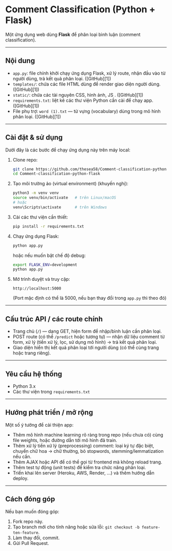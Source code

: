 
# Comment Classification (Python + Flask)

Một ứng dụng web dùng **Flask** để phân loại bình luận (comment classification).

---

## Nội dung

* `app.py`: file chính khởi chạy ứng dụng Flask, xử lý route, nhận đầu vào từ người dùng, trả kết quả phân loại. ([GitHub][1])
* `templates/`: chứa các file HTML dùng để render giao diện người dùng. ([GitHub][1])
* `static/`: chứa các tài nguyên CSS, hình ảnh, JS . ([GitHub][1])
* `requirements.txt`: liệt kê các thư viện Python cần cài để chạy app. ([GitHub][1])
* File phụ trợ: `word (1).txt` — từ vựng (vocabulary) dùng trong mô hình phân loại. ([GitHub][1])

---

## Cài đặt & sử dụng

Dưới đây là các bước để chạy ứng dụng này trên máy local:

1. Clone repo:

   ```bash
   git clone https://github.com/thesea58/Comment-classification-python-flask.git
   cd Comment-classification-python-flask
   ```

2. Tạo môi trường ảo (virtual environment) (khuyến nghị):

   ```bash
   python3 -m venv venv
   source venv/bin/activate   # trên Linux/macOS
   # hoặc
   venv\Scripts\activate      # trên Windows
   ```

3. Cài các thư viện cần thiết:

   ```bash
   pip install -r requirements.txt
   ```

4. Chạy ứng dụng Flask:

   ```bash
   python app.py
   ```

   hoặc nếu muốn bật chế độ debug:

   ```bash
   export FLASK_ENV=development
   python app.py
   ```

5. Mở trình duyệt và truy cập:

   ```
   http://localhost:5000
   ```

   (Port mặc định có thể là 5000, nếu bạn thay đổi trong `app.py` thì theo đó)

---

## Cấu trúc API / các route chính

* Trang chủ (`/`) — dạng GET, hiện form để nhập/bình luận cần phân loại.
* POST route (có thể `/predict` hoặc tương tự) — nhận dữ liệu comment từ form, xử lý (tiền xử lý, lọc, sử dụng mô hình) → trả kết quả phân loại.
* Giao diện hiển thị kết quả phân loại tới người dùng (có thể cùng trang hoặc trang riêng).

---

## Yêu cầu hệ thống

* Python 3.x
* Các thư viện trong `requirements.txt`
---

## Hướng phát triển / mở rộng

Một số ý tưởng để cải thiện app:

* Thêm mô hình machine learning rõ ràng trong repo (nếu chưa có) cùng file weights, hoặc đường dẫn tới mô hình đã train.
* Thêm xử lý tiền xử lý (preprocessing) comment: loại ký tự đặc biệt, chuyển chữ hoa → chữ thường, bỏ stopwords, stemming/lemmatization nếu cần.
* Thêm AJAX hoặc API để có thể gọi từ frontend mà không reload trang.
* Thêm test tự động (unit tests) để kiểm tra chức năng phân loại.
* Triển khai lên server (Heroku, AWS, Render, …) và thêm hướng dẫn deploy.

---

## Cách đóng góp

Nếu bạn muốn đóng góp:

1. Fork repo này.
2. Tạo branch mới cho tính năng hoặc sửa lỗi: `git checkout -b feature-ten-feature`.
3. Làm thay đổi, commit.
4. Gửi Pull Request.
